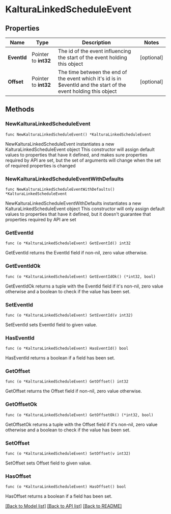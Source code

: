 # KalturaLinkedScheduleEvent

## Properties

Name | Type | Description | Notes
------------ | ------------- | ------------- | -------------
**EventId** | Pointer to **int32** | The id of the event influencing the start of the event holding this object | [optional] 
**Offset** | Pointer to **int32** | The time between the end of the event which it&#39;s id is in $eventId and the start of the event holding this object | [optional] 

## Methods

### NewKalturaLinkedScheduleEvent

`func NewKalturaLinkedScheduleEvent() *KalturaLinkedScheduleEvent`

NewKalturaLinkedScheduleEvent instantiates a new KalturaLinkedScheduleEvent object
This constructor will assign default values to properties that have it defined,
and makes sure properties required by API are set, but the set of arguments
will change when the set of required properties is changed

### NewKalturaLinkedScheduleEventWithDefaults

`func NewKalturaLinkedScheduleEventWithDefaults() *KalturaLinkedScheduleEvent`

NewKalturaLinkedScheduleEventWithDefaults instantiates a new KalturaLinkedScheduleEvent object
This constructor will only assign default values to properties that have it defined,
but it doesn't guarantee that properties required by API are set

### GetEventId

`func (o *KalturaLinkedScheduleEvent) GetEventId() int32`

GetEventId returns the EventId field if non-nil, zero value otherwise.

### GetEventIdOk

`func (o *KalturaLinkedScheduleEvent) GetEventIdOk() (*int32, bool)`

GetEventIdOk returns a tuple with the EventId field if it's non-nil, zero value otherwise
and a boolean to check if the value has been set.

### SetEventId

`func (o *KalturaLinkedScheduleEvent) SetEventId(v int32)`

SetEventId sets EventId field to given value.

### HasEventId

`func (o *KalturaLinkedScheduleEvent) HasEventId() bool`

HasEventId returns a boolean if a field has been set.

### GetOffset

`func (o *KalturaLinkedScheduleEvent) GetOffset() int32`

GetOffset returns the Offset field if non-nil, zero value otherwise.

### GetOffsetOk

`func (o *KalturaLinkedScheduleEvent) GetOffsetOk() (*int32, bool)`

GetOffsetOk returns a tuple with the Offset field if it's non-nil, zero value otherwise
and a boolean to check if the value has been set.

### SetOffset

`func (o *KalturaLinkedScheduleEvent) SetOffset(v int32)`

SetOffset sets Offset field to given value.

### HasOffset

`func (o *KalturaLinkedScheduleEvent) HasOffset() bool`

HasOffset returns a boolean if a field has been set.


[[Back to Model list]](../README.md#documentation-for-models) [[Back to API list]](../README.md#documentation-for-api-endpoints) [[Back to README]](../README.md)


